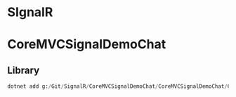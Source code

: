 # SIgnalR

# CoreMVCSignalDemoChat

## Library
```python
dotnet add g:/Git/SignalR/CoreMVCSignalDemoChat/CoreMVCSignalDemoChat/CoreMVCSignalDemoChat.csproj package Microsoft.AspNetCore.SignalR -v 1.1.0 -s https://api.nuget.org/v3/index.json 
```